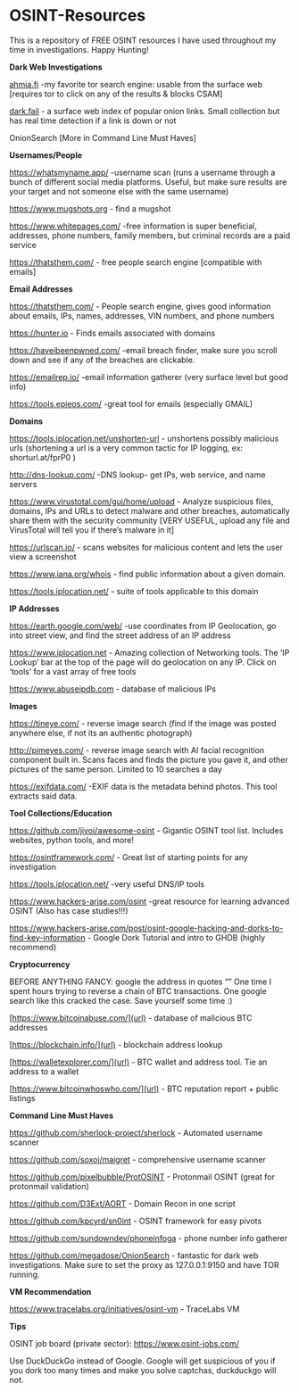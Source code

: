# OSINT-Resources
This is a repository of FREE OSINT resources I have used throughout my time in investigations. Happy Hunting!

**Dark Web Investigations**

[ahmia.fi](url) -my favorite tor search engine: usable from the surface web [requires tor to click on any of the results & blocks CSAM]

[dark.fail](url) - a surface web index of popular onion links. Small collection but has real time detection if a link is down or not

OnionSearch [More in Command Line Must Haves]

**Usernames/People**

https://whatsmyname.app/ -username scan (runs a username through a bunch of different social media platforms. Useful, but make sure results are your target and not someone else with the same username)

https://www.mugshots.org - find a mugshot 

https://www.whitepages.com/ -free information is super beneficial, addresses, phone numbers, family members, but criminal records are a paid service

https://thatsthem.com/ -  free people search engine [compatible with emails]


**Email Addresses**

https://thatsthem.com/ - People search engine, gives good information about emails, IPs, names, addresses, VIN numbers, and phone numbers

https://hunter.io - Finds emails associated with domains

https://haveibeenpwned.com/ -email breach finder, make sure you scroll down and see if any of the breaches are clickable. 

https://emailrep.io/ -email information gatherer (very surface level but good info)

https://tools.epieos.com/ -great tool for emails (especially GMAIL)



**Domains**

https://tools.iplocation.net/unshorten-url  - unshortens possibly malicious urls (shortening a url is a very common tactic for IP logging, ex: shorturl.at/fprP0 )

http://dns-lookup.com/ -DNS lookup- get IPs, web service, and name servers

https://www.virustotal.com/gui/home/upload - Analyze suspicious files, domains, IPs and URLs to detect malware and other breaches, automatically share them with the security community [VERY USEFUL, upload any file and VirusTotal will tell you if there’s malware in it]

https://urlscan.io/ - scans websites for malicious content and lets the user view a screenshot

https://www.iana.org/whois - find public information about a given domain.

https://tools.iplocation.net/ - suite of tools applicable to this domain


**IP Addresses**

https://earth.google.com/web/ -use coordinates from IP Geolocation, go into street view, and find the street address of an IP address

https://www.iplocation.net - Amazing collection of Networking tools. The ‘IP Lookup’ bar at the top of the page will do geolocation on any IP. Click on ‘tools’ for a vast array of free tools

https://www.abuseipdb.com - database of malicious IPs

**Images**

https://tineye.com/ - reverse image search (find if the image was posted anywhere else, if not its an authentic photograph)

http://pimeyes.com/ - reverse image search with AI facial recognition component built in. Scans faces and finds the picture you gave it, and other pictures of the same person. Limited to 10 searches a day

https://exifdata.com/ -EXIF data is the metadata behind photos. This tool extracts said data.


**Tool Collections/Education**

https://github.com/jivoi/awesome-osint  - Gigantic OSINT tool list. Includes websites, python tools, and more! 

https://osintframework.com/ - Great list of starting points for any investigation

https://tools.iplocation.net/ -very useful DNS/IP tools

https://www.hackers-arise.com/osint -great resource for learning advanced OSINT (Also has case studies!!!)

https://www.hackers-arise.com/post/osint-google-hacking-and-dorks-to-find-key-information - Google Dork Tutorial and intro to GHDB (highly recommend)

**Cryptocurrency**

BEFORE ANYTHING FANCY: google the address in quotes “” 
One time I spent hours trying to reverse a chain of BTC transactions. One google search like this cracked the case. Save yourself some time :)

[https://www.bitcoinabuse.com/](url) - database of malicious BTC addresses

[https://blockchain.info/](url) - blockchain address lookup

[https://walletexplorer.com/](url) - BTC wallet and address tool. Tie an address to a wallet

[https://www.bitcoinwhoswho.com/](url) - BTC reputation report + public listings


**Command Line Must Haves**

https://github.com/sherlock-project/sherlock - Automated username scanner

https://github.com/soxoj/maigret - comprehensive username scanner  

https://github.com/pixelbubble/ProtOSINT - Protonmail OSINT (great for protonmail validation) 

https://github.com/D3Ext/AORT - Domain Recon in one script

https://github.com/kpcyrd/sn0int - OSINT framework for easy pivots

https://github.com/sundowndev/phoneinfoga - phone number info gatherer

https://github.com/megadose/OnionSearch - fantastic for dark web investigations. Make sure to set the proxy as 127.0.0.1:9150 and have TOR running.

**VM Recommendation**

https://www.tracelabs.org/initiatives/osint-vm - TraceLabs VM 


**Tips**

OSINT job board (private sector): https://www.osint-jobs.com/

Use DuckDuckGo instead of Google. Google will get suspicious of you if you dork too many times and make you solve captchas, duckduckgo will not.

